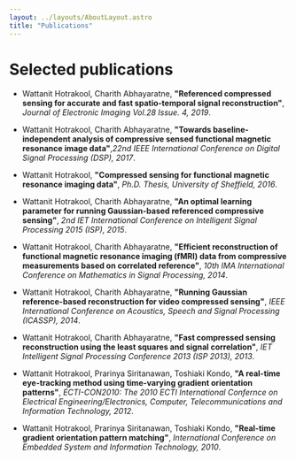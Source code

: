```yaml
---
layout: ../layouts/AboutLayout.astro
title: "Publications"
---
```


# Selected publications

- Wattanit Hotrakool, Charith Abhayaratne, **"Referenced compressed sensing for accurate and fast spatio-temporal signal reconstruction"**, _Journal of Electronic Imaging Vol.28 Issue. 4, 2019_.

- Wattanit Hotrakool, Charith Abhayaratne, **"Towards baseline-independent analysis of compressive sensed functional magnetic resonance image data"**,_22nd IEEE International Conference on Digital Signal Processing (DSP), 2017_.

- Wattanit Hotrakool, **"Compressed sensing for functional magnetic resonance imaging data"**, _Ph.D. Thesis, University of Sheffield, 2016_.

- Wattanit Hotrakool, Charith Abhayaratne, **"An optimal learning parameter for running Gaussian-based referenced compressive sensing"**, _2nd IET International Conference on Intelligent Signal Processing 2015 (ISP), 2015_.

- Wattanit Hotrakool, Charith Abhayaratne, **"Efficient reconstruction of functional magnetic resonance imaging (fMRI) data from compressive measurements based on correlated reference"**, _10th IMA International Conference on Mathematics in Signal Processing, 2014_.

- Wattanit Hotrakool, Charith Abhayaratne, **"Running Gaussian reference-based reconstruction for video compressed sensing"**, _IEEE International Conference on Acoustics, Speech and Signal Processing (ICASSP), 2014_.

- Wattanit Hotrakool, Charith Abhayaratne, **"Fast compressed sensing reconstruction using the least squares and signal correlation"**, _IET Intelligent Signal Processing Conference 2013 (ISP 2013), 2013_.

- Wattanit Hotrakool, Prarinya Siritanawan, Toshiaki Kondo, **"A real-time eye-tracking method using time-varying gradient orientation patterns"**, _ECTI-CON2010: The 2010 ECTI International Confernce on Electrical Engineering/Electronics, Computer, Telecommunications and Information Technology, 2012_.

- Wattanit Hotrakool, Prarinya Siritanawan, Toshiaki Kondo, **"Real-time gradient orientation pattern matching"**, _International Conference on Embedded System and Information Technology, 2010_.
